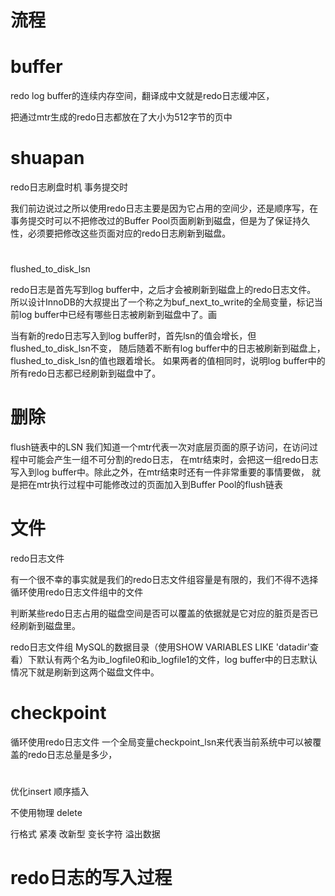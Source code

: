


# 流程

# buffer 
redo log buffer的连续内存空间，翻译成中文就是redo日志缓冲区，

把通过mtr生成的redo日志都放在了大小为512字节的页中

# shuapan

redo日志刷盘时机
事务提交时

我们前边说过之所以使用redo日志主要是因为它占用的空间少，还是顺序写，在事务提交时可以不把修改过的Buffer Pool页面刷新到磁盘，但是为了保证持久性，必须要把修改这些页面对应的redo日志刷新到磁盘。


# 
flushed_to_disk_lsn

redo日志是首先写到log buffer中，之后才会被刷新到磁盘上的redo日志文件。
所以设计InnoDB的大叔提出了一个称之为buf_next_to_write的全局变量，标记当前log buffer中已经有哪些日志被刷新到磁盘中了。画



当有新的redo日志写入到log buffer时，首先lsn的值会增长，但flushed_to_disk_lsn不变，
随后随着不断有log buffer中的日志被刷新到磁盘上，flushed_to_disk_lsn的值也跟着增长。
如果两者的值相同时，说明log buffer中的所有redo日志都已经刷新到磁盘中了。





# 删除


flush链表中的LSN
我们知道一个mtr代表一次对底层页面的原子访问，在访问过程中可能会产生一组不可分割的redo日志，
在mtr结束时，会把这一组redo日志写入到log buffer中。除此之外，在mtr结束时还有一件非常重要的事情要做，
就是把在mtr执行过程中可能修改过的页面加入到Buffer Pool的flush链表




# 文件


redo日志文件

有一个很不幸的事实就是我们的redo日志文件组容量是有限的，我们不得不选择循环使用redo日志文件组中的文件

判断某些redo日志占用的磁盘空间是否可以覆盖的依据就是它对应的脏页是否已经刷新到磁盘里。

redo日志文件组
MySQL的数据目录（使用SHOW VARIABLES LIKE 'datadir'查看）下默认有两个名为ib_logfile0和ib_logfile1的文件，log buffer中的日志默认情况下就是刷新到这两个磁盘文件中。


# checkpoint

循环使用redo日志文件
一个全局变量checkpoint_lsn来代表当前系统中可以被覆盖的redo日志总量是多少，



# 

优化insert
顺序插入

不使用物理 delete 

行格式 紧凑 改新型 
变长字符
溢出数据  
	


# redo日志的写入过程















